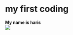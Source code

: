 <!doctype html>
<html>
  <body>
    <p><h1>my first coding</h1><strong>My name is haris</strong><br>
    <img src="https://share.icloud.com/photos/046f22VZEcGvtByvxg0Ln_-Gg"/></p>
  </body>
</html>
